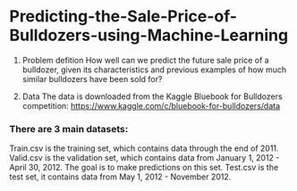 # Predicting-the-Sale-Price-of-Bulldozers-using-Machine-Learning

1. Problem defition
How well can we predict the future sale price of a bulldozer, given its characteristics and previous examples of how much similar bulldozers have been sold for?

2. Data
The data is downloaded from the Kaggle Bluebook for Bulldozers competition: https://www.kaggle.com/c/bluebook-for-bulldozers/data

### There are 3 main datasets:

Train.csv is the training set, which contains data through the end of 2011.
Valid.csv is the validation set, which contains data from January 1, 2012 - April 30, 2012. The goal is to make predictions on this set. 
Test.csv is the test set, it contains data from May 1, 2012 - November 2012.
